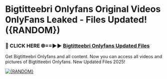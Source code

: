 # Bigtitteebri Onlyfans Original Videos 0nlyFans Leaked - Files Updated! ({RANDOM})

<h3>🔴 CLICK HERE 🌐==►► <a href="https://betterlinks.top/A2PfLJ" rel="nofollow">Bigtitteebri Onlyfans Updated Files</a></h3>

Get Bigtitteebri Onlyfans and all content. Now you can access all videos and pictures of Bigtitteebri Onlyfans. New Updated Files 2025!

[![{RANDOM}](https://i.imgur.com/ppqm5kG.gif)](https://betterlinks.top/A2PfLJ)